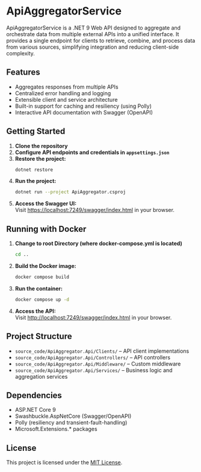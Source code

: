 # ApiAggregatorService

ApiAggregatorService is a .NET 9 Web API designed to aggregate and orchestrate data from multiple external APIs into a unified interface. It provides a single endpoint for clients to retrieve, combine, and process data from various sources, simplifying integration and reducing client-side complexity.

## Features

- Aggregates responses from multiple APIs
- Centralized error handling and logging
- Extensible client and service architecture
- Built-in support for caching and resiliency (using Polly)
- Interactive API documentation with Swagger (OpenAPI)

## Getting Started

1. **Clone the repository**
2. **Configure API endpoints and credentials in `appsettings.json`**
3. **Restore the project:**
   ```sh
   dotnet restore
   ```
3. **Run the project:**
   ```sh
   dotnet run --project ApiAggregator.csproj
   ```
4. **Access the Swagger UI:**  
   Visit [https://localhost:7249/swagger/index.html](https://localhost:7249/swagger/index.html) in your browser.

## Running with Docker

1. **Change to root Directory (where docker-compose.yml is located)**
    ```sh
   cd ..
   ```
2. **Build the Docker image:**
   ```sh
   docker compose build
   ```
3. **Run the container:**
   ```sh
   docker compose up -d
   ```
4. **Access the API:**  
   Visit [http://localhost:7249/swagger/index.html](http://localhost:7249/swagger/index.html) in your browser.

## Project Structure

- `source_code/ApiAggregator.Api/Clients/` – API client implementations
- `source_code/ApiAggregator.Api/Controllers/` – API controllers
- `source_code/ApiAggregator.Api/Middleware/` – Custom middleware
- `source_code/ApiAggregator.Api/Services/` – Business logic and aggregation services

## Dependencies

- ASP.NET Core 9
- Swashbuckle.AspNetCore (Swagger/OpenAPI)
- Polly (resiliency and transient-fault-handling)
- Microsoft.Extensions.* packages

## License

This project is licensed under the [MIT License](LICENSE).